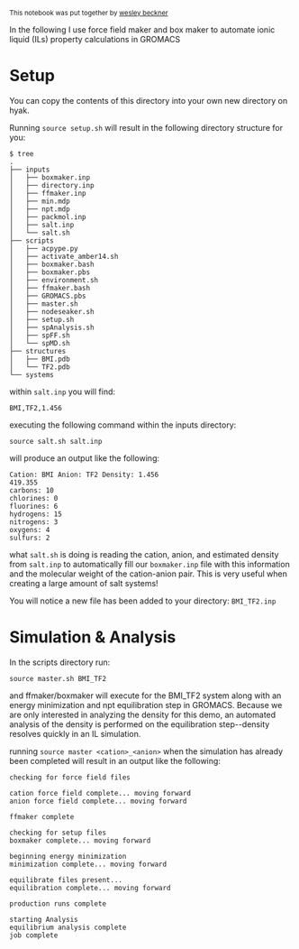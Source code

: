 
<small>This notebook was put together by [wesley beckner](http://wesleybeckner.github.io)</small>

In the following I use force field maker and box maker to automate ionic liquid (ILs) property calculations in GROMACS

# Setup

You can copy the contents of this directory into your own new directory on hyak.

Running `source setup.sh` will result in the following directory structure for you:

```
$ tree
.
├── inputs
│   ├── boxmaker.inp
│   ├── directory.inp
│   ├── ffmaker.inp
│   ├── min.mdp
│   ├── npt.mdp
│   ├── packmol.inp
│   ├── salt.inp
│   └── salt.sh
├── scripts
│   ├── acpype.py
│   ├── activate_amber14.sh
│   ├── boxmaker.bash
│   ├── boxmaker.pbs
│   ├── environment.sh
│   ├── ffmaker.bash
│   ├── GROMACS.pbs
│   ├── master.sh
│   ├── nodeseaker.sh
│   ├── setup.sh
│   ├── spAnalysis.sh
│   ├── spFF.sh
│   └── spMD.sh
├── structures
│   ├── BMI.pdb
│   └── TF2.pdb
└── systems

```

within `salt.inp` you will find:

`BMI,TF2,1.456`

executing the following command within the inputs directory:

`source salt.sh salt.inp`

will produce an output like the following:

```
Cation: BMI Anion: TF2 Density: 1.456
419.355
carbons: 10
chlorines: 0
fluorines: 6
hydrogens: 15
nitrogens: 3
oxygens: 4
sulfurs: 2
```

what `salt.sh` is doing is reading the cation, anion, and estimated density from `salt.inp` to automatically fill our `boxmaker.inp` file with this information and the molecular weight of the cation-anion pair. This is very useful when creating a large amount of salt systems!

You will notice a new file has been added to your directory: `BMI_TF2.inp`

# Simulation & Analysis

In the scripts directory run:

`source master.sh BMI_TF2`

and ffmaker/boxmaker will execute for the BMI_TF2 system along with an energy minimization and npt equilibration step in GROMACS. Because we are only interested in analyzing the density for this demo, an automated analysis of the density is performed on the equilibration step--density resolves quickly in an IL simulation. 

running `source master <cation>_<anion>` when the simulation has already been completed will result in an output like the following:

```
checking for force field files

cation force field complete... moving forward
anion force field complete... moving forward

ffmaker complete

checking for setup files
boxmaker complete... moving forward

beginning energy minimization
minimization complete... moving forward

equilibrate files present...
equilibration complete... moving forward

production runs complete

starting Analysis
equilibrium analysis complete
job complete
```


